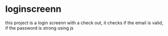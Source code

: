 # loginscreenn
this project is a login screenn with a check out, it checks if the email is valid, if the password is strong using js 
